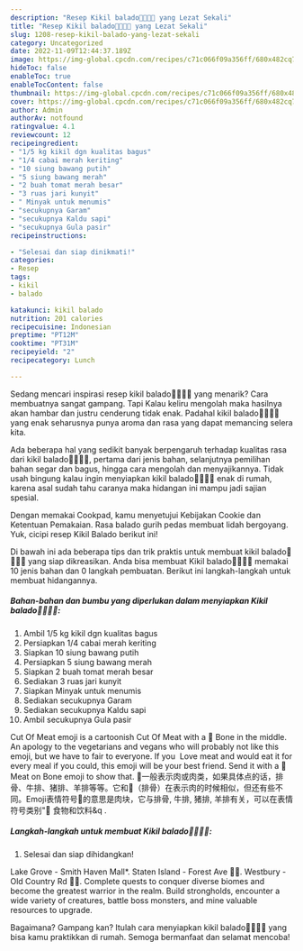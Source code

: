 ```yaml
---
description: "Resep Kikil balado🥩🥩🥩🥩 yang Lezat Sekali"
title: "Resep Kikil balado🥩🥩🥩🥩 yang Lezat Sekali"
slug: 1208-resep-kikil-balado-yang-lezat-sekali
category: Uncategorized
date: 2022-11-09T12:44:37.189Z
image: https://img-global.cpcdn.com/recipes/c71c066f09a356ff/680x482cq70/kikil-balado-foto-resep-utama.jpg
hideToc: false
enableToc: true
enableTocContent: false
thumbnail: https://img-global.cpcdn.com/recipes/c71c066f09a356ff/680x482cq70/kikil-balado-foto-resep-utama.jpg
cover: https://img-global.cpcdn.com/recipes/c71c066f09a356ff/680x482cq70/kikil-balado-foto-resep-utama.jpg
author: Admin
authorAv: notfound
ratingvalue: 4.1
reviewcount: 12
recipeingredient:
- "1/5 kg kikil dgn kualitas bagus"
- "1/4 cabai merah keriting"
- "10 siung bawang putih"
- "5 siung bawang merah"
- "2 buah tomat merah besar"
- "3 ruas jari kunyit"
- " Minyak untuk menumis"
- "secukupnya Garam"
- "secukupnya Kaldu sapi"
- "secukupnya Gula pasir"
recipeinstructions:

- "Selesai dan siap dinikmati!"
categories:
- Resep
tags:
- kikil
- balado

katakunci: kikil balado 
nutrition: 201 calories
recipecuisine: Indonesian
preptime: "PT12M"
cooktime: "PT31M"
recipeyield: "2"
recipecategory: Lunch

---
```



Sedang mencari inspirasi resep kikil balado🥩🥩🥩🥩 yang menarik? Cara membuatnya sangat gampang. Tapi Kalau keliru mengolah maka hasilnya akan hambar dan justru cenderung tidak enak. Padahal kikil balado🥩🥩🥩🥩 yang enak seharusnya punya aroma dan rasa yang dapat memancing selera kita.


Ada beberapa hal yang sedikit banyak berpengaruh terhadap kualitas rasa dari kikil balado🥩🥩🥩🥩, pertama dari jenis bahan, selanjutnya pemilihan bahan segar dan bagus, hingga cara mengolah dan menyajikannya. Tidak usah bingung kalau ingin menyiapkan kikil balado🥩🥩🥩🥩 enak di rumah, karena asal sudah tahu caranya maka hidangan ini mampu jadi sajian spesial.

Dengan memakai Cookpad, kamu menyetujui Kebijakan Cookie dan Ketentuan Pemakaian. Rasa balado gurih pedas membuat lidah bergoyang. Yuk, cicipi resep Kikil Balado berikut ini!


Di bawah ini ada beberapa tips dan trik praktis untuk membuat kikil balado🥩🥩🥩🥩 yang siap dikreasikan. Anda bisa membuat Kikil balado🥩🥩🥩🥩 memakai 10 jenis bahan dan 0 langkah pembuatan. Berikut ini langkah-langkah untuk membuat hidangannya.

<!--inarticleads1-->

##### Bahan-bahan dan bumbu yang diperlukan dalam menyiapkan Kikil balado🥩🥩🥩🥩:

1. Ambil 1/5 kg kikil dgn kualitas bagus
1. Persiapkan 1/4 cabai merah keriting
1. Siapkan 10 siung bawang putih
1. Persiapkan 5 siung bawang merah
1. Siapkan 2 buah tomat merah besar
1. Sediakan 3 ruas jari kunyit
1. Siapkan  Minyak untuk menumis
1. Sediakan secukupnya Garam
1. Sediakan secukupnya Kaldu sapi
1. Ambil secukupnya Gula pasir


Cut Of Meat emoji is a cartoonish Cut Of Meat with a 🦴 Bone in the middle. An apology to the vegetarians and vegans who will probably not like this emoji, but we have to fair to everyone. If you ️ Love meat and would eat it for every meal if you could, this emoji will be your best friend. Send it with a 🍖 Meat on Bone emoji to show that. 🥩一般表示肉或肉类，如果具体点的话，排骨、牛排、猪排、羊排等等。它和🍖（排骨）在表示肉的时候相似，但还有些不同。Emoji表情符号🥩的意思是肉块，它与排骨, 牛排, 猪排, 羊排有关，可以在表情符号类别&#34;🍓 食物和饮料&amp;q . 

<!--inarticleads2-->

##### Langkah-langkah untuk membuat Kikil balado🥩🥩🥩🥩:


1. Selesai dan siap dihidangkan!

Lake Grove - Smith Haven Mall*. Staten Island - Forest Ave 🥘🥩. Westbury - Old Country Rd 🥘🥩. Complete quests to conquer diverse biomes and become the greatest warrior in the realm. Build strongholds, encounter a wide variety of creatures, battle boss monsters, and mine valuable resources to upgrade. 

Bagaimana? Gampang kan? Itulah cara menyiapkan kikil balado🥩🥩🥩🥩 yang bisa kamu praktikkan di rumah. Semoga bermanfaat dan selamat mencoba!
